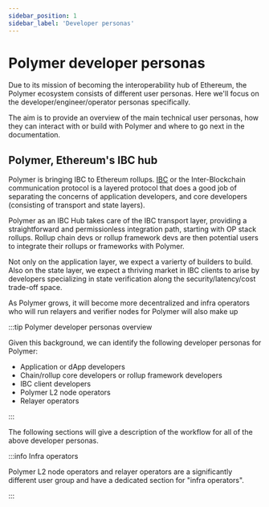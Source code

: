 ```yaml
---
sidebar_position: 1
sidebar_label: 'Developer personas'
---
```


# Polymer developer personas

Due to its mission of becoming the interoperability hub of Ethereum, the Polymer ecosystem consists of different user personas. Here we'll focus on the developer/engineer/operator personas specifically.

The aim is to provide an overview of the main technical user personas, how they can interact with or build with Polymer and where to go next in the documentation.

## Polymer, Ethereum's IBC hub

Polymer is bringing IBC to Ethereum rollups. [IBC](../../learn/concepts/ibc/ibc.md) or the Inter-Blockchain communication protocol is a layered protocol that does a good job of separating the concerns of application developers, and core developers (consisting of transport and state layers).

Polymer as an IBC Hub takes care of the IBC transport layer, providing a straightforward and permissionless integration path, starting with OP stack rollups. Rollup chain devs or rollup framework devs are then potential users to integrate their rollups or frameworks with Polymer.

Not only on the application layer, we expect a varierty of builders to build. Also on the state layer, we expect a thriving market in IBC clients to arise by developers specializing in state verification along the security/latency/cost trade-off space.

As Polymer grows, it will become more decentralized and infra operators who will run relayers and verifier nodes for Polymer will also make up 

:::tip Polymer developer personas overview

Given this background, we can identify the following developer personas for Polymer:

- Application or dApp developers
- Chain/rollup core developers or rollup framework developers
- IBC client developers
- Polymer L2 node operators
- Relayer operators

:::

The following sections will give a description of the workflow for all of the above developer personas.

:::info Infra operators

Polymer L2 node operators and relayer operators are a significantly different user group and have a dedicated section for "infra operators".

:::

